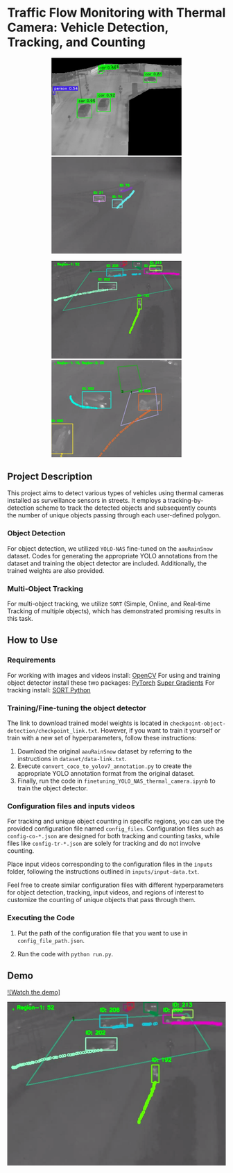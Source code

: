 # Traffic Flow Monitoring with Thermal Camera: Vehicle Detection, Tracking, and Counting

<p align="center">
  <img width="300" src="readme-files/1.png" alt="Vehicle Detection in Thermal camera">
  <img width="300" src="readme-files/3.png" alt="Vehicle Tracking in Thermal camera">
</p>
<p align="center">
  <img width="300" src="readme-files/4.png" alt="Unique Vehicle Counting in Thermal camera">
  <img width="300" src="readme-files/2.png" alt="Unique Vehicle Counting in Thermal camera">
</p>


## Project Description
This project aims to detect various types of vehicles using thermal cameras installed as surveillance sensors in streets. It employs a tracking-by-detection scheme to track the detected objects and subsequently counts the number of unique objects passing through each user-defined polygon.

### Object Detection
For object detection, we utilized `YOLO-NAS` fine-tuned on the `aauRainSnow` dataset. Codes for generating the appropriate YOLO annotations from the dataset and training the object detector are included. Additionally, the trained weights are also provided.

### Multi-Object Tracking
For multi-object tracking, we utilize `SORT` (Simple, Online, and Real-time Tracking of multiple objects), which has demonstrated promising results in this task.

## How to Use

### Requirements
For working with images and videos install:
[OpenCV](https://pypi.org/project/opencv-python/)
For using and training object detector install these two packages:
[PyTorch](https://pytorch.org/get-started/locally/)
[Super Gradients](https://pypi.org/project/super-gradients/)
For tracking install:
[SORT Python](https://github.com/MrGolden1/sort-python)

### Training/Fine-tuning the object detector
The link to download trained model weights is located in `checkpoint-object-detection/checkpoint_link.txt`. However, if you want to train it yourself or train with a new set of hyperparameters, follow these instructions:
1. Download the original `aauRainSnow` dataset by referring to the instructions in `dataset/data-link.txt`.
2. Execute `convert_coco_to_yolov7_annotation.py` to create the appropriate YOLO annotation format from the original dataset.
3. Finally, run the code in `finetuning_YOLO_NAS_thermal_camera.ipynb` to train the object detector.

### Configuration files and inputs videos
For tracking and unique object counting in specific regions, you can use the provided configuration file named `config_files`. Configuration files such as `config-co-*.json` are designed for both tracking and counting tasks, while files like `config-tr-*.json` are solely for tracking and do not involve counting.

Place input videos corresponding to the configuration files in the `inputs` folder, following the instructions outlined in `inputs/input-data.txt`.

Feel free to create similar configuration files with different hyperparameters for object detection, tracking, input videos, and regions of interest to customize the counting of unique objects that pass through them.

### Executing the Code
1. Put the path of the configuration file that you want to use in `config_file_path.json`.

2. Run the code with `python run.py`.

## Demo
[![Watch the demo]](readme-files/demo.webm)

[![Watch the video](readme-files/4.png)](readme-files/demo.webm)

